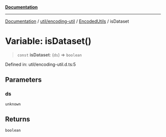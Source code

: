 [**Documentation**](../../../../../index.md)

***

[Documentation](../../../../../index.md) / [util/encoding-util](../../../index.md) / [EncodedUtils](../index.md) / isDataset

# Variable: isDataset()

> `const` **isDataset**: (`ds`) => `boolean`

Defined in: util/encoding-util.d.ts:5

## Parameters

### ds

`unknown`

## Returns

`boolean`
